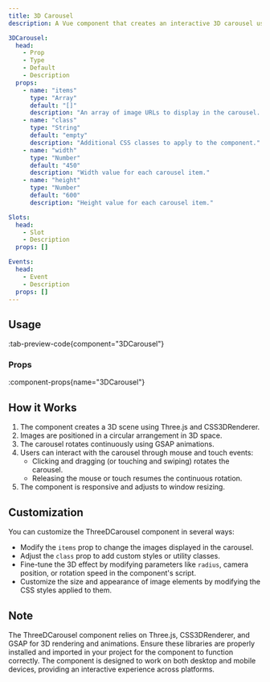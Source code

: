 ```yaml
---
title: 3D Carousel
description: A Vue component that creates an interactive 3D carousel using Three.js and GSAP.

3DCarousel:
  head:
    - Prop
    - Type
    - Default
    - Description
  props:
    - name: "items"
      type: "Array"
      default: "[]"
      description: "An array of image URLs to display in the carousel. Required."
    - name: "class"
      type: "String"
      default: "empty"
      description: "Additional CSS classes to apply to the component."
    - name: "width"
      type: "Number"
      default: "450"
      description: "Width value for each carousel item."
    - name: "height"
      type: "Number"
      default: "600"
      description: "Height value for each carousel item."

Slots:
  head:
    - Slot
    - Description
  props: []

Events:
  head:
    - Event
    - Description
  props: []
---
```


## Usage

:tab-preview-code{component="3DCarousel"}

### Props

:component-props{name="3DCarousel"}

## How it Works

1. The component creates a 3D scene using Three.js and CSS3DRenderer.
2. Images are positioned in a circular arrangement in 3D space.
3. The carousel rotates continuously using GSAP animations.
4. Users can interact with the carousel through mouse and touch events:
   - Clicking and dragging (or touching and swiping) rotates the carousel.
   - Releasing the mouse or touch resumes the continuous rotation.
5. The component is responsive and adjusts to window resizing.

## Customization

You can customize the ThreeDCarousel component in several ways:

- Modify the `items` prop to change the images displayed in the carousel.
- Adjust the `class` prop to add custom styles or utility classes.
- Fine-tune the 3D effect by modifying parameters like `radius`, camera position, or rotation speed in the component's script.
- Customize the size and appearance of image elements by modifying the CSS styles applied to them.

## Note

The ThreeDCarousel component relies on Three.js, CSS3DRenderer, and GSAP for 3D rendering and animations. Ensure these libraries are properly installed and imported in your project for the component to function correctly. The component is designed to work on both desktop and mobile devices, providing an interactive experience across platforms.
